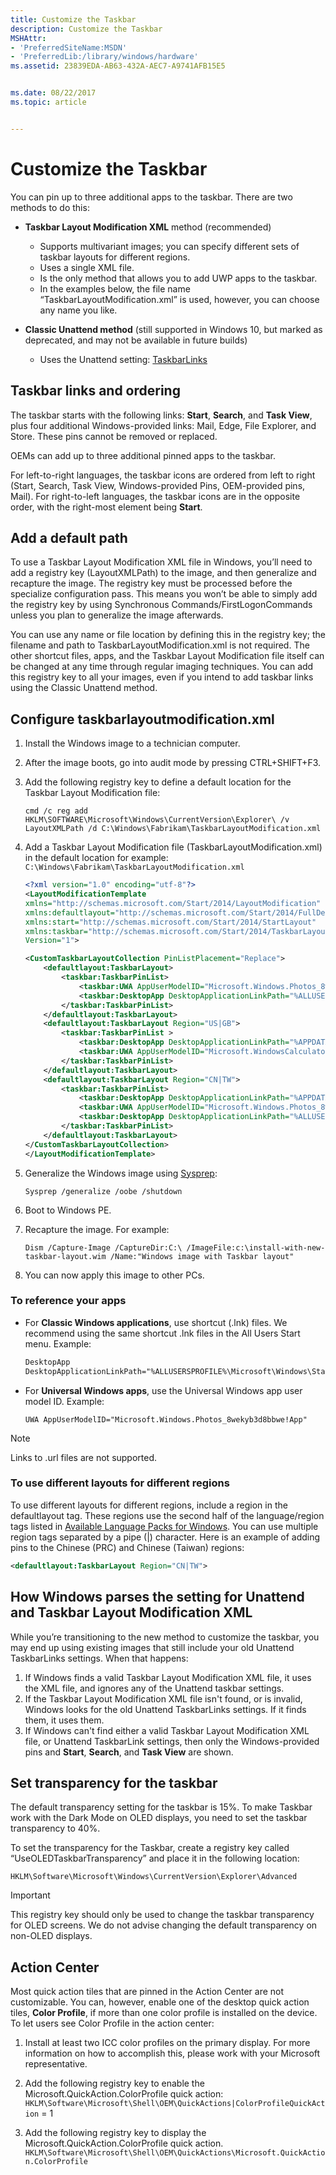 ```yaml
---
title: Customize the Taskbar
description: Customize the Taskbar
MSHAttr:
- 'PreferredSiteName:MSDN'
- 'PreferredLib:/library/windows/hardware'
ms.assetid: 23839EDA-AB63-432A-AEC7-A9741AFB15E5


ms.date: 08/22/2017
ms.topic: article


---
```

# Customize the Taskbar

You can pin up to three additional apps to the taskbar. There are two methods to do this:

* **Taskbar Layout Modification XML** method (recommended)
  * Supports multivariant images; you can specify different sets of taskbar layouts for different regions.
  * Uses a single XML file.
  * Is the only method that allows you to add UWP apps to the taskbar.
  * In the examples below, the file name “TaskbarLayoutModification.xml” is used, however, you can choose any name you like.

* **Classic Unattend method** (still supported in Windows 10, but marked as deprecated, and may not be available in future builds)
  * Uses the Unattend setting: [TaskbarLinks](https://docs.microsoft.com/en-us/windows-hardware/customize/desktop/unattend/microsoft-windows-shell-setup-taskbarlinks)

## Taskbar links and ordering

The taskbar starts with the following links: **Start**, **Search**, and **Task View**, plus four additional Windows-provided links: Mail, Edge, File Explorer, and Store. These pins cannot be removed or replaced.

OEMs can add up to three additional pinned apps to the taskbar.

For left-to-right languages, the taskbar icons are ordered from left to right (Start, Search, Task View, Windows-provided Pins, OEM-provided pins, Mail).
For right-to-left languages, the taskbar icons are in the opposite order, with the right-most element being **Start**.

## Add a default path

To use a Taskbar Layout Modification XML file in Windows, you’ll need to add a registry key (LayoutXMLPath) to the image, and then generalize and recapture the image. The registry key must be processed before the specialize configuration pass. This means you won’t be able to simply add the registry key by using Synchronous Commands/FirstLogonCommands unless you plan to generalize the image afterwards.

You can use any name or file location by defining this in the registry key; the filename and path to TaskbarLayoutModification.xml is not required. The other shortcut files, apps, and the Taskbar Layout Modification file itself can be changed at any time through regular imaging techniques. You can add this registry key to all your images, even if you intend to add taskbar links using the Classic Unattend method.

## Configure taskbarlayoutmodification.xml

1. Install the Windows image to a technician computer.
1. After the image boots, go into audit mode by pressing CTRL+SHIFT+F3.
1. Add the following registry key to define a default location for the Taskbar Layout Modification file:

   `cmd /c reg add HKLM\SOFTWARE\Microsoft\Windows\CurrentVersion\Explorer\ /v LayoutXMLPath /d C:\Windows\Fabrikam\TaskbarLayoutModification.xml`

1. Add a Taskbar Layout Modification file (TaskbarLayoutModification.xml) in the default location for example: `C:\Windows\Fabrikam\TaskbarLayoutModification.xml`

    ```xml
    <?xml version="1.0" encoding="utf-8"?>
    <LayoutModificationTemplate
    xmlns="http://schemas.microsoft.com/Start/2014/LayoutModification"
    xmlns:defaultlayout="http://schemas.microsoft.com/Start/2014/FullDefaultLayout"
    xmlns:start="http://schemas.microsoft.com/Start/2014/StartLayout"
    xmlns:taskbar="http://schemas.microsoft.com/Start/2014/TaskbarLayout"
    Version="1">

    <CustomTaskbarLayoutCollection PinListPlacement="Replace">
        <defaultlayout:TaskbarLayout>
            <taskbar:TaskbarPinList>
                <taskbar:UWA AppUserModelID="Microsoft.Windows.Photos_8wekyb3d8bbwe!App" />
                <taskbar:DesktopApp DesktopApplicationLinkPath="%ALLUSERSPROFILE%\Microsoft\Windows\Start Menu\Programs\Accessories\Paint.lnk"/>
            </taskbar:TaskbarPinList>
        </defaultlayout:TaskbarLayout>
        <defaultlayout:TaskbarLayout Region="US|GB">
            <taskbar:TaskbarPinList >
                <taskbar:DesktopApp DesktopApplicationLinkPath="%APPDATA%\Microsoft\Windows\Start Menu\Programs\Accessories\Notepad.lnk" />
                <taskbar:UWA AppUserModelID="Microsoft.WindowsCalculator_8wekyb3d8bbwe!App" />
            </taskbar:TaskbarPinList>
        </defaultlayout:TaskbarLayout>
        <defaultlayout:TaskbarLayout Region="CN|TW">
            <taskbar:TaskbarPinList>
                <taskbar:DesktopApp DesktopApplicationLinkPath="%APPDATA%\Microsoft\Windows\Start Menu\Programs\Accessories\Notepad.lnk" />
                <taskbar:UWA AppUserModelID="Microsoft.Windows.Photos_8wekyb3d8bbwe!App" />
                <taskbar:DesktopApp DesktopApplicationLinkPath="%ALLUSERSPROFILE%\Microsoft\Windows\Start Menu\Programs\Accessories\Paint.lnk"/>
            </taskbar:TaskbarPinList>
        </defaultlayout:TaskbarLayout>
    </CustomTaskbarLayoutCollection>
    </LayoutModificationTemplate>
    ```

1. Generalize the Windows image using [Sysprep](https://docs.microsoft.com/en-us/windows-hardware/manufacture/desktop/sysprep--system-preparation--overview):

    `Sysprep /generalize /oobe /shutdown`

1. Boot to Windows PE.
1. Recapture the image. For example:

    `Dism /Capture-Image /CaptureDir:C:\ /ImageFile:c:\install-with-new-taskbar-layout.wim /Name:"Windows image with Taskbar layout"`

1. You can now apply this image to other PCs.

### To reference your apps

* For **Classic Windows applications**, use shortcut (.lnk) files. We recommend using the same shortcut .lnk files in the All Users Start menu. Example:
    ```xml
    DesktopApp
    DesktopApplicationLinkPath="%ALLUSERSPROFILE%\Microsoft\Windows\Start Menu\Programs\Accessories\Paint.lnk"
    ```

* For **Universal Windows apps**, use the Universal Windows app user model ID. Example:

    `UWA AppUserModelID="Microsoft.Windows.Photos_8wekyb3d8bbwe!App"`

> [!Note]
> Links to .url files are not supported.

### To use different layouts for different regions

To use different layouts for different regions, include a region in the defaultlayout tag. These regions use the second half of the language/region tags listed in [Available Language Packs for Windows](https://docs.microsoft.com/en-us/windows-hardware/manufacture/desktop/available-language-packs-for-windows). You can use multiple region tags separated by a pipe (|) character. Here is an example of adding pins to the Chinese (PRC) and Chinese (Taiwan) regions:

```xml
<defaultlayout:TaskbarLayout Region="CN|TW">
```

## How Windows parses the setting for Unattend and Taskbar Layout Modification XML

While you’re transitioning to the new method to customize the taskbar, you may end up using existing images that still include your old Unattend TaskbarLinks settings. When that happens:

1. If Windows finds a valid Taskbar Layout Modification XML file, it uses the XML file, and ignores any of the Unattend taskbar settings.
1. If the Taskbar Layout Modification XML file isn't found, or is invalid, Windows looks for the old Unattend TaskbarLinks settings. If it finds them, it uses them.
1. If Windows can't find either a valid Taskbar Layout Modification XML file, or Unattend TaskbarLink settings, then only the Windows-provided pins and **Start**, **Search**, and **Task View** are shown.

## Set transparency for the taskbar

The default transparency setting for the taskbar is 15%. To make Taskbar work with the Dark Mode on OLED displays, you need to set the taskbar transparency to 40%.

To set the transparency for the Taskbar, create a registry key called “UseOLEDTaskbarTransparency” and place it in the following location:

`HKLM\Software\Microsoft\Windows\CurrentVersion\Explorer\Advanced`

> [!Important]
> This registry key should only be used to change the taskbar transparency for OLED screens. We do not advise changing the default transparency on non-OLED displays.


## <span id="action_center"></span>Action Center

Most quick action tiles that are pinned in the Action Center are not customizable. You can, however, enable one of the desktop quick action tiles, **Color Profile**, if more than one color profile is installed on the device. To let users see Color Profile in the action center:

1.	Install at least two ICC color profiles on the primary display. For more information on how to accomplish this, please work with your Microsoft representative. 

2.	Add the following registry key to enable the Microsoft.QuickAction.ColorProfile quick action:
`HKLM\Software\Microsoft\Shell\OEM\QuickActions|ColorProfileQuickAction` = 1

3.	Add the following registry key to display the Microsoft.QuickAction.ColorProfile quick action. 
`HKLM\Software\Microsoft\Shell\OEM\QuickActions\Microsoft.QuickAction.ColorProfile`
